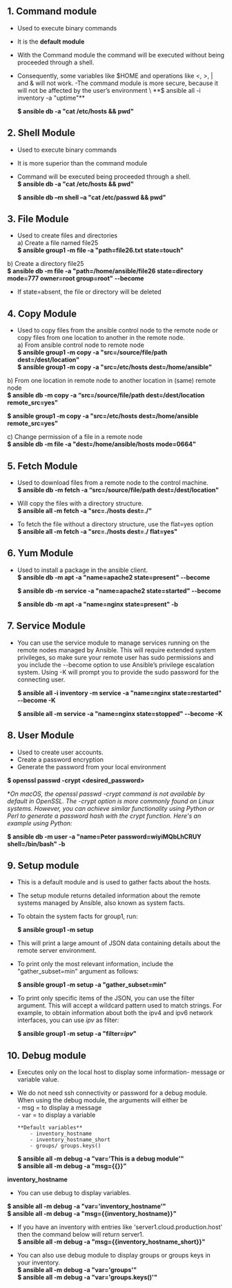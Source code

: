 ## **1. Command module**
- Used to execute binary commands
- It is the **default module**
- With the Command module the command will be executed without being proceeded through a shell.
- Consequently, some variables like $HOME and operations like <, >, | and & will not work.
-The command module is more secure, because it will not be affected by the user’s environment \
   **$ ansible all -i inventory -a "uptime"**

   **$ ansible db -a "cat /etc/hosts && pwd"**

## **2. Shell Module**
- Used to execute binary commands
- It is more superior than the command module
- Command will be executed being proceeded through a shell. \
   **$ ansible db -a "cat /etc/hosts && pwd"**

   **$ ansible db –m shell –a "cat /etc/passwd && pwd"**

## **3. File Module**
- Used to create files and directories \
 a) Create a file named file25 \
  **$ ansible group1 -m file -a "path=file26.txt state=touch"**

 b) Create a directory file25 \
  **$ ansible db -m file -a "path=/home/ansible/file26 state=directory mode=777 owner=root group=root" --become**

- If state=absent, the file or directory will be deleted

## **4. Copy Module**
- Used to copy files from the ansible control node to the remote
node or copy files from one location to another in the remote
node. \
a) From ansible control node to remote node \
  **$ ansible group1 -m copy -a "src=/source/file/path dest=/dest/location"** \
  **$ ansible group1 -m copy -a "src=/etc/hosts dest=/home/ansible"**

 b) From one location in remote node to another location in (same) remote node \
  **$ ansible db -m copy -a “src=/source/file/path dest=/dest/location remote_src=yes"**

  **$ ansible group1 -m copy -a "src=/etc/hosts dest=/home/ansible remote_src=yes"**

 c) Change permission of a file in a remote node \
  **$ ansible db -m file -a "dest=/home/ansible/hosts mode=0664"**

## **5. Fetch Module**
- Used to download files from a remote node to the control machine. \
  **$ ansible db -m fetch -a “src=/source/file/path dest=/dest/location"**

- Will copy the files with a directory structure. \
  **$ ansible all -m fetch -a "src=./hosts dest=./"**

- To fetch the file without a directory structure, use the flat=yes option \
  **$ ansible all -m fetch -a "src=./hosts dest=./ flat=yes"**

## **6. Yum Module**
- Used to install a package in the ansible client. \
  **$ ansible db -m apt -a "name=apache2 state=present" --become**

  **$ ansible db -m service -a "name=apache2 state=started" --become**

  **$ ansible db -m apt -a "name=nginx state=present" -b**

## **7. Service Module**
- You can use the service module to manage services running on the remote nodes managed by Ansible. This will require extended system privileges, so make sure your remote user has sudo permissions and you include the --become option to use Ansible’s privilege escalation system. Using -K will prompt you to provide the sudo password for the connecting user.

  **$ ansible all -i inventory -m service -a "name=nginx state=restarted" --become  -K**

  **$ ansible all -m service -a "name=nginx state=stopped" --become  -K**

## **8. User Module**
 - Used to create user accounts.
 - Create a password encryption
 - Generate the password from your local environment

 **$ openssl passwd -crypt <desired_password>**
 
 **On macOS, the openssl passwd -crypt command is not available by default in OpenSSL. The -crypt option is more commonly found on Linux systems.
However, you can achieve similar functionality using Python or Perl to generate a password hash with the crypt function. Here's an example using Python:*

 **$ ansible db -m user -a "name=Peter password=wiyiMQbLhCRUY shell=/bin/bash" -b**

## **9. Setup module**
- This is a default module and is used to gather facts about the hosts.
- The setup module returns detailed information about the remote systems managed by Ansible, also known as system facts.
- To obtain the system facts for group1, run:

  **$ ansible group1 -m setup**

- This will print a large amount of JSON data containing details about the remote server environment.
- To print only the most relevant information, include the "gather_subset=min" argument as follows:

  **$ ansible group1 -m setup -a "gather_subset=min"**

- To print only specific items of the JSON, you can use the filter argument. This will accept a wildcard pattern used to match strings. For example, to obtain information about both the ipv4 and ipv6 network interfaces, you can use *ipv* as filter:

  **$ ansible group1 -m setup -a "filter=*ipv*"**

## **10. Debug module**
- Executes only on the local host to display some information- message or variable value.
- We do not need ssh connectivity or password for a debug module. When using the debug module, the arguments will either be \
      - msg  =  to display a message \
      - var  = to display a variable

      **Default variables**
          - inventory_hostname
          - inventory_hostname_short
          - groups/ groups.keys()

  **$ ansible all -m debug -a "var='This is a debug module'"** \
  **$ ansible all -m debug -a "msg={{}}"**

 **inventory_hostname**
  - You can use debug to display variables.

  **$ ansible all -m debug -a "var='inventory_hostname'"** \
  **$ ansible all -m debug -a "msg={{inventory_hostname}}"**

  - If you have an inventory with entries like 'server1.cloud.production.host' then the command below will return server1. \
  **$ ansible all -m debug -a "msg={{inventory_hostname_short}}"**

  - You can also use debug module to display groups or groups keys in your inventory. \
  **$ ansible all -m debug -a "var='groups'"** \
  **$ ansible all -m debug -a "var='groups.keys()'"**
